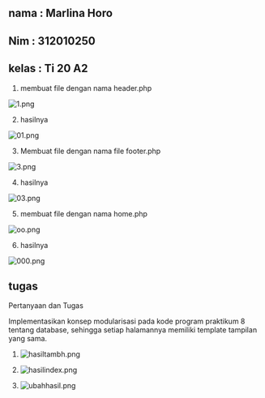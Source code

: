 ## nama     : Marlina Horo
## Nim      : 312010250
## kelas    : Ti 20 A2


1. membuat file dengan nama header.php


![1.png](Gambar/1.png)

2. hasilnya


![01.png](Gambar/01.png)


3. Membuat file dengan nama file footer.php

![3.png](Gambar/3.png)


4. hasilnya

![03.png](Gambar/03.png)

5. membuat file dengan nama home.php

![oo.png](Gambar/00.png)


6. hasilnya


![000.png](Gambar/000.png)


## tugas

Pertanyaan dan Tugas

Implementasikan konsep modularisasi pada kode program praktikum 8 tentang
database, sehingga setiap halamannya memiliki template tampilan yang sama.

1. ![hasiltambh.png](Gambar/hasiltambh.png)


2.  ![hasilindex.png](Gambar/hasilindeex.png)

3.  ![ubahhasil.png](Gambar/ubahhasil.png)








